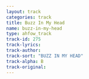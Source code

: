```yaml
---
layout: track
categories: track
title: Buzz In My Head
name: buzz-in-my-head
type: ahfow_track
track-id: 275
track-lyrics: 
track-author: 
track-sort: "BUZZ IN MY HEAD"
track-alpha: B
track-original: 
---
```

